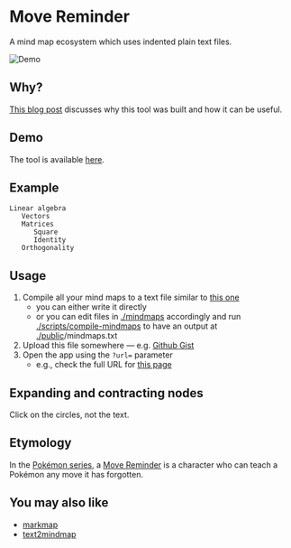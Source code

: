 # Move Reminder

A mind map ecosystem which uses indented plain text files.

![Demo](https://user-images.githubusercontent.com/3226564/99439797-6c5b8300-28f4-11eb-9f0f-46be1872bea7.png)

## Why?

[This blog post](https://denisidoro.github.io/posts/mind-maps/) discusses why this tool was built and how it can be useful.

## Demo

The tool is available [here](https://denisidoro.github.io/move-reminder/).

## Example

```
Linear algebra
   Vectors
   Matrices
      Square
      Identity
   Orthogonality
```

## Usage

1. Compile all your mind maps to a text file similar to [this one](https://denisidoro.github.io/move-reminder/mindmaps.txt)
   - you can either write it directly
   - or you can edit files in [./mindmaps](https://github.com/denisidoro/move-reminder/tree/master/mindmaps) accordingly and run [./scripts/compile-mindmaps](https://github.com/denisidoro/move-reminder/blob/master/scripts/compile-mindmaps) to have an output at [./public](https://github.com/denisidoro/move-reminder/blob/master/public)/mindmaps.txt
2. Upload this file somewhere — e.g. [Github Gist](https://gist.github.com/)
2. Open the app using the `?url=` parameter
   - e.g., check the full URL for [this page](https://denisidoro.github.io/move-reminder/?url=https://gist.githubusercontent.com/denisidoro/5b45ce137b4239ff03f7e0c406053d3a/raw/0ea160c15a69c8a5c50d6b23363f9933c6c58db0/maps.txt)

## Expanding and contracting nodes

Click on the circles, not the text.

## Etymology

In the [Pokémon series](https://en.wikipedia.org/wiki/Pok%C3%A9mon), a [Move Reminder](https://bulbapedia.bulbagarden.net/wiki/Move_Reminder) is a character who can teach a Pokémon any move it has forgotten.

## You may also like

- [markmap](https://github.com/gera2ld/markmap/)
- [text2mindmap](https://tobloef.com/text2mindmap/)
